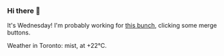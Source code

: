 ### Hi there :wave:

It's Wednesday! I'm probably working for [this bunch](https://github.com/kohofinancial), clicking some merge buttons.

Weather in Toronto: mist, at +22°C.
